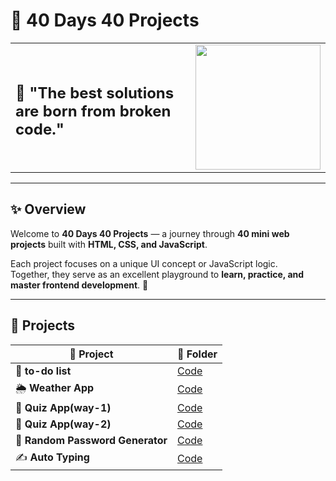 # 🚀 40 Days 40 Projects

<table>
<tr>
<td>

##  🧰 "The best solutions are born from broken code."

</td>
<td align="right">

<img src="https://i.pinimg.com/originals/60/6f/91/606f91894f949b1eabfeed751adcbced.gif" width="200"/>

</td>
</tr>
</table>

---

## ✨ Overview

Welcome to **40 Days 40 Projects** — a journey through **40 mini web projects** built with **HTML, CSS, and JavaScript**.

Each project focuses on a unique UI concept or JavaScript logic.  
Together, they serve as an excellent playground to **learn, practice, and master frontend development**. 🌱

---

## 🌟 Projects

| 🚀 Project | 📂 Folder | 
|---|---|
| 🎴 **to-do list** | [Code](https://github.com/Mdyadav49/40-Projects/tree/main/To-Do%20List) 
| 🌦️ **Weather App** | [Code](https://github.com/Mdyadav49/40-Projects/tree/main/weather) 
| 🧠 **Quiz App(way-1)** | [Code](https://github.com/Mdyadav49/40-Projects/tree/main/Quiz%20%20App(way-1)) 
| 🧠 **Quiz App(way-2)** | [Code](https://github.com/Mdyadav49/40-Projects/tree/main/Quiz%20App%20(way%202)) 
| 🔐 **Random Password Generator** | [Code](https://github.com/Mdyadav49/40-Projects/tree/main/Password%20Generator) 
| ✍️ **Auto Typing** | [Code](https://github.com/Mdyadav49/40-Projects/tree/main/auto%20typing) 


